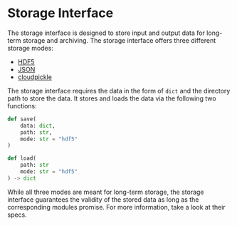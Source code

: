 # Storage Interface 

The storage interface is designed to store input and output data for long-term storage and archiving. The storage interface offers three different storage modes:

- [HDF5](url_for_hdf)
- [JSON](url_for_json)
- [cloudpickle](url_for_cloudpickle)

The storage interface requires the data in the form of `dict` and the directory path to store the data. It stores and loads the data via the following two functions:

```python
def save(
    data: dict,
    path: str,
    mode: str = "hdf5"
)
```

```python
def load(
    path: str
    mode: str = "hdf5"
) -> dict
```

While all three modes are meant for long-term storage, the storage interface guarantees the validity of the stored data as long as the corresponding modules promise. For more information, take a look at their specs.
